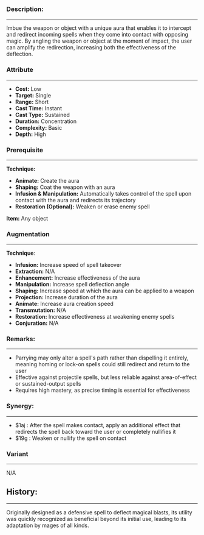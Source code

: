 ### Description:  
---  
  
Imbue the weapon or object with a unique aura that enables it to intercept and redirect incoming spells when they come into contact with opposing magic. By angling the weapon or object at the moment of impact, the user can amplify the redirection, increasing both the effectiveness of the deflection.  
  
### Attribute  
---  
  
- __Cost:__ Low  
- __Target:__ Single  
- __Range:__ Short  
- __Cast Time:__ Instant  
- __Cast Type:__ Sustained  
- __Duration:__ Concentration  
- __Complexity:__ Basic  
- __Depth:__ High  
  
### Prerequisite  
---  
  
__Technique:__  
- __Animate:__ Create the aura  
- __Shaping:__ Coat the weapon with an aura  
- __Infusion & Manipulation:__ Automatically takes control of the spell upon contact with the aura and redirects its trajectory  
- __Restoration (Optional):__ Weaken or erase enemy spell  
  
__Item:__ Any object  
  
### Augmentation  
___  
  
__Technique__:  
- __Infusion:__ Increase speed of spell takeover  
- __Extraction:__ N/A  
- __Enhancement:__ Increase effectiveness of the aura  
- __Manipulation:__ Increase spell deflection angle  
- __Shaping:__ Increase speed at which the aura can be applied to a weapon  
- __Projection:__ Increase duration of the aura  
- __Animate:__ Increase aura creation speed  
- __Transmutation:__ N/A  
- __Restoration:__ Increase effectiveness at weakening enemy spells  
- __Conjuration:__ N/A  
  
### Remarks:  
___  
  
- Parrying may only alter a spell's path rather than dispelling it entirely, meaning homing or lock-on spells could still redirect and return to the user  
- Effective against projectile spells, but less reliable against area-of-effect or sustained-output spells  
- Requires high mastery, as precise timing is essential for effectiveness  
  
### Synergy:  
___  
  
- $1aj : After the spell makes contact, apply an additional effect that redirects the spell back toward the user or completely nullifies it  
- $19g : Weaken or nullify the spell on contact  
  
### Variant  
___  
  
N/A  
  
## History:  
___  
  
Originally designed as a defensive spell to deflect magical blasts, its utility was quickly recognized as beneficial beyond its initial use, leading to its adaptation by mages of all kinds.